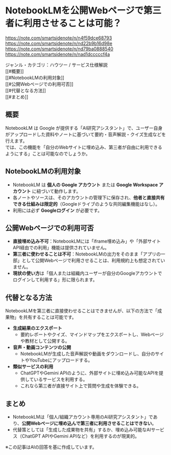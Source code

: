# NotebookLMを公開Webページで第三者に利用させることは可能？

https://note.com/smartsidenote/n/n4f59dce68793
https://note.com/smartsidenote/n/nd22b9b16d98e
https://note.com/smartsidenote/n/nd79ba0888540
https://note.com/smartsidenote/n/nad1dcccccf4a

ジャンル・カテゴリ：ハウツー / サービス仕様解説  
[[#概要]]  
[[#NotebookLMの利用対象]]  
[[#公開Webページでの利用可否]]  
[[#代替となる方法]]  
[[#まとめ]]  

## 概要
NotebookLM は Google が提供する「AI研究アシスタント」で、ユーザー自身がアップロードした資料やノートに基づいて要約・音声解説・クイズ生成などを行えます。  
では、この機能を「自分のWebサイトに埋め込み、第三者が自由に利用できるようにする」ことは可能なのでしょうか。

## NotebookLMの利用対象
- NotebookLM は **個人の Google アカウント** または **Google Workspace アカウント** に紐づいて動作します。  
- 各ノートやソースは、そのアカウントの管理下に保存され、**他者と直接共有できる仕組みは限定的**（Googleドライブのような共同編集機能はなし）。  
- 利用には必ず **Googleログイン** が必要です。

## 公開Webページでの利用可否
- **直接埋め込み不可**：NotebookLMには「iframe埋め込み」や「外部サイトAPI経由での利用」機能は提供されていません。  
- **第三者に使わせることは不可**：NotebookLMの出力をそのまま「アプリの一部」として公開Webページで利用させることは、利用規約上も想定されていません。  
- **現状の使い方**は「個人または組織内ユーザーが自分のGoogleアカウントでログインして利用する」形に限られます。  

## 代替となる方法
NotebookLMを第三者に直接使わせることはできませんが、以下の方法で「成果物」を共有することは可能です。  
- **生成結果のエクスポート**  
  - 要約レポートやクイズ、マインドマップをエクスポートし、Webページや教材として公開する。  
- **音声・動画コンテンツの公開**  
  - NotebookLMが生成した音声解説や動画をダウンロードし、自分のサイトやYouTubeにアップロードする。  
- **類似サービスの利用**  
  - ChatGPTやGemini APIのように、外部サイトに埋め込み可能なAPIを提供しているサービスを利用する。  
  - これなら第三者が直接サイト上で質問や生成を体験できる。  

## まとめ
- NotebookLMは「個人/組織アカウント専用のAI研究アシスタント」であり、**公開Webページに埋め込んで第三者に利用させることはできない**。  
- 代替策としては「生成した成果物を共有」するか、埋め込み可能なAIサービス（ChatGPT APIやGemini APIなど）を利用するのが現実的。  

※この記事はAIの回答を基に作成しています。  

